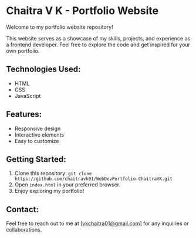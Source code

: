 # Chaitra V K - Portfolio Website

Welcome to my portfolio website repository!

This website serves as a showcase of my skills, projects, and experience as a frontend developer. Feel free to explore the code and get inspired for your own portfolio.

## Technologies Used:
- HTML
- CSS
- JavaScript

## Features:
- Responsive design
- Interactive elements
- Easy to customize

## Getting Started:
1. Clone this repository: `git clone https://github.com/chaitravk01/WebDevPortfolio-ChaitraVK.git`
2. Open `index.html` in your preferred browser.
3. Enjoy exploring my portfolio!

## Contact:
Feel free to reach out to me at [vkchaitra01@gmail.com] for any inquiries or collaborations.

